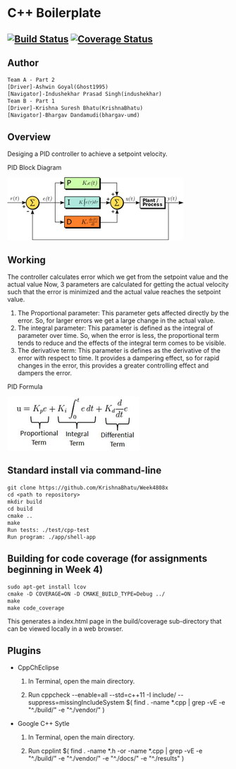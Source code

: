# C++ Boilerplate
[![Build Status](https://travis-ci.org/KrishnaBhatu/Week4808x.svg?branch=master)](https://travis-ci.org/KrishnaBhatu/Week4808x)
[![Coverage Status](https://coveralls.io/repos/github/KrishnaBhatu/Week4808x/badge.svg?branch=master)](https://coveralls.io/github/KrishnaBhatu/Week4808x?branch=master)
---
## Author
```
Team A - Part 2
[Driver]-Ashwin Goyal(Ghost1995)
[Navigator]-Indushekhar Prasad Singh(indushekhar) 
Team B - Part 1
[Driver]-Krishna Suresh Bhatu(KrishnaBhatu)
[Navigator]-Bhargav Dandamudi(bhargav-umd) 
```
## Overview

Desiging a PID controller to achieve a setpoint velocity.

PID Block Diagram


![](PID_blockDiagram.png)

## Working

The controller calculates error which we get from the setpoint value and the actual value
Now, 3 parameters are calculated for getting the actual velocity such that the error is minimized and the actual value reaches the setpoint value.
1) The Proportional parameter: This parameter gets affected directly by the error. So, for larger errors we get a large change in the actual value.
2) The integral parameter: This parameter is defined as the integral of parameter over time. So, when the error is less, the proportional term tends to reduce and the effects of the integral term comes to be visible.
3) The derivative term: This parameter is defines as the derivative of the error with respect to time. It provides a dampering effect, so for rapid changes in the error, this provides a greater controlling effect and dampers the error.

PID Formula


![](PID_formula.jpeg)

## Standard install via command-line
```
git clone https://github.com/KrishnaBhatu/Week4808x
cd <path to repository>
mkdir build
cd build
cmake ..
make
Run tests: ./test/cpp-test
Run program: ./app/shell-app
```
## Building for code coverage (for assignments beginning in Week 4)
```
sudo apt-get install lcov
cmake -D COVERAGE=ON -D CMAKE_BUILD_TYPE=Debug ../
make
make code_coverage
```
This generates a index.html page in the build/coverage sub-directory that can be viewed locally in a web browser.

## Plugins

- CppChEclipse

    1. In Terminal, open the main directory.

    2. Run cppcheck --enable=all --std=c++11 -I include/ --suppress=missingIncludeSystem $( find . -name *.cpp | grep -vE -e "^./build/" -e "^./vendor/" )


- Google C++ Sytle

    1. In Terminal, open the main directory.

    2. Run cpplint $( find . -name \*.h -or -name \*.cpp | grep -vE -e "^./build/" -e "^./vendor/" -e "^./docs/" -e "^./results" )

